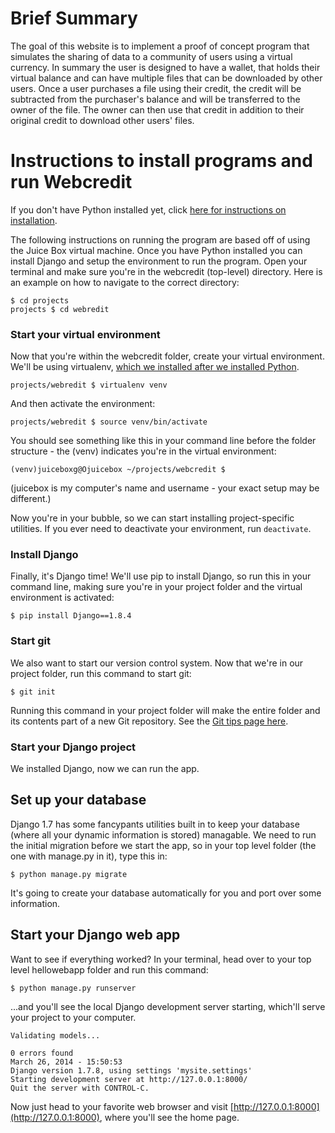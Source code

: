 # Brief Summary
The goal of this website is to implement a proof of concept program that simulates the sharing of data to a 
community of users using a virtual currency. In summary the user is designed to have a wallet, 
that holds their virtual balance and can have multiple files that can be downloaded by other users. Once a 
user purchases a file using their credit, the credit will be subtracted from the purchaser's balance
and will be transferred to the owner of the file. The owner can then use that credit in addition to their original credit
to download other users' files.

# Instructions to install programs and run Webcredit

If you don't have Python installed yet, click [here for instructions on installation](https://github.com/limedaring/HelloWebApp/tree/master/installation-instructions).

The following instructions on running the program are based off of using the Juice Box virtual machine. Once you have
Python installed you can install Django and setup the environment to run the program. Open your terminal and make sure you're in
the webcredit (top-level) directory. Here is an example on how to navigate to the correct directory:

```
$ cd projects
projects $ cd webredit
```
### Start your virtual environment

Now that you're within the webcredit folder, create your virtual
environment. We'll be using virtualenv, [which we installed after we installed
Python](https://github.com/hellowebapp/hellowebapp/tree/master/installation-instructions).

```
projects/webredit $ virtualenv venv
```

And then activate the environment:

```
projects/webredit $ source venv/bin/activate
```
You should see something like this in your command line before the folder
structure - the (venv) indicates you're in the virtual environment:

```
(venv)juiceboxg@Ojuicebox ~/projects/webcredit $ 
```

(juicebox is my computer's name and username - your exact setup
may be different.)

Now you're in your bubble, so we can start installing project-specific utilities.
If you ever need to deactivate your environment, run `deactivate`.

### Install Django

Finally, it's Django time! We'll use pip to install Django, so run this in your
command line, making sure you're in your project folder and the virtual
environment is activated:

```
$ pip install Django==1.8.4
```
### Start git

We also want to start our version control system. Now that we're in our project
folder, run this command to start git:

```
$ git init
```

Running this command in your project folder will make the entire folder and its
contents part of a new Git repository. See the [Git tips page
here](https://github.com/limedaring/HelloWebApp/tree/master/git-tips).

### Start your Django project

We installed Django, now we can run the app.

## Set up your database

Django 1.7 has some fancypants utilities built in to keep your database (where
all your dynamic information is stored) managable. We need to run the initial
migration before we start the app, so in your top level folder (the one with manage.py in it), type this in:

```
$ python manage.py migrate
```

It's going to create your database automatically for you and port over some
information.

## Start your Django web app

Want to see if everything worked? In your terminal, head over to your top level
hellowebapp folder and run this command:

```
$ python manage.py runserver
```

...and you'll see the local Django development server starting, which'll serve
your project to your computer.

```
Validating models...

0 errors found
March 26, 2014 - 15:50:53
Django version 1.7.8, using settings 'mysite.settings'
Starting development server at http://127.0.0.1:8000/
Quit the server with CONTROL-C.
```

Now just head to your favorite web browser and visit [http://127.0.0.1:8000](http://127.0.0.1:8000), where
you'll see the home page. 
